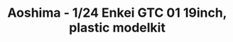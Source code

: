 ---
layout: product
title: "Aoshima - 1/24 Enkei GTC 01 19inch, plastic modelkit"
price: "TBA" 
desc: "N/A"
img_path: "/assets/img/AO53805.jpg"
brand: "N/A"
available: false
special_offer: false
new: false
soon: false
cat: "010000"
subcat: "013700"
subsubcat: "0N/A"
sifra: "AO53805"
popular: true
---